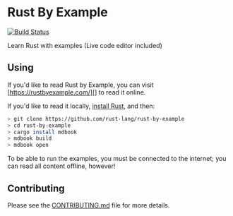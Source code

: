 # Rust By Example

[![Build Status](https://travis-ci.org/rust-lang/rust-by-example.svg?branch=master)](https://travis-ci.org/rust-lang/rust-by-example)

Learn Rust with examples (Live code editor included)

## Using

If you'd like to read Rust by Example, you can visit
[https://rustbyexample.com/][] to read it online.

If you'd like to read it locally, [install Rust], and then:

```bash
> git clone https://github.com/rust-lang/rust-by-example
> cd rust-by-example
> cargo install mdbook
> mdbook build
> mdbook open
```

[install Rust]: http://rust-lang.org/install.html

To be able to run the examples, you must be connected to the internet; you can
read all content offline, however!

## Contributing

Please see the [CONTRIBUTING.md] file for more details.

[CONTRIBUTING.md]: https://github.com/rust-lang/rust-by-example/blob/master/CONTRIBUTING.md
